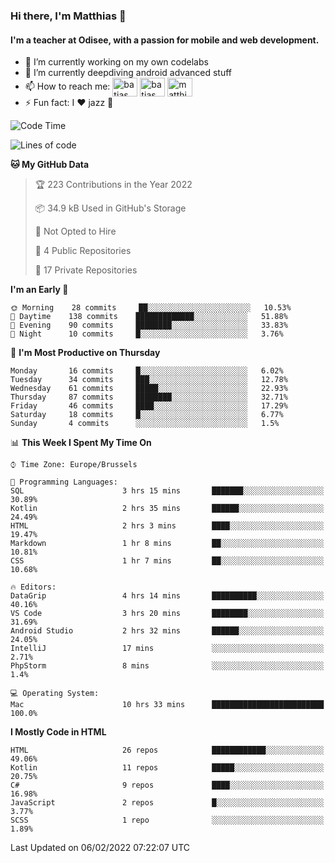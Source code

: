 ### Hi there, I'm Matthias 👋

#### I'm a teacher at Odisee, with a passion for mobile and web development.

- 🔭 I’m currently working on my own codelabs
- 🌱 I’m currently deepdiving android advanced stuff
- 📫 How to reach me: <a href="https://dev.to/batjas" target="_blank"><img align="center" src="https://raw.githubusercontent.com/rahuldkjain/github-profile-readme-generator/master/src/images/icons/Social/devto.svg" alt="batjas" height="30" width="40" /></a>
<a href="https://twitter.com/batjas" target="_blank"><img align="center" src="https://raw.githubusercontent.com/rahuldkjain/github-profile-readme-generator/master/src/images/icons/Social/twitter.svg" alt="batjas" height="30" width="40" /></a>
<a href="https://linkedin.com/in/matthiasdruwé" target="_blank"><img align="center" src="https://raw.githubusercontent.com/rahuldkjain/github-profile-readme-generator/master/src/images/icons/Social/linked-in-alt.svg" alt="matthiasdruwé" height="30" width="40" /></a>
- ⚡ Fun fact: I ❤ jazz 🎷


<!--START_SECTION:waka-->
![Code Time](http://img.shields.io/badge/Code%20Time-152%20hrs%2056%20mins-blue)

![Lines of code](https://img.shields.io/badge/From%20Hello%20World%20I%27ve%20Written-51%20Thousand%20lines%20of%20code-blue)

**🐱 My GitHub Data** 

> 🏆 223 Contributions in the Year 2022
 > 
> 📦 34.9 kB Used in GitHub's Storage 
 > 
> 🚫 Not Opted to Hire
 > 
> 📜 4 Public Repositories 
 > 
> 🔑 17 Private Repositories  
 > 
**I'm an Early 🐤** 

```text
🌞 Morning    28 commits     ██░░░░░░░░░░░░░░░░░░░░░░░   10.53% 
🌆 Daytime    138 commits    █████████████░░░░░░░░░░░░   51.88% 
🌃 Evening    90 commits     ████████░░░░░░░░░░░░░░░░░   33.83% 
🌙 Night      10 commits     █░░░░░░░░░░░░░░░░░░░░░░░░   3.76%

```
📅 **I'm Most Productive on Thursday** 

```text
Monday       16 commits     █░░░░░░░░░░░░░░░░░░░░░░░░   6.02% 
Tuesday      34 commits     ███░░░░░░░░░░░░░░░░░░░░░░   12.78% 
Wednesday    61 commits     █████░░░░░░░░░░░░░░░░░░░░   22.93% 
Thursday     87 commits     ████████░░░░░░░░░░░░░░░░░   32.71% 
Friday       46 commits     ████░░░░░░░░░░░░░░░░░░░░░   17.29% 
Saturday     18 commits     █░░░░░░░░░░░░░░░░░░░░░░░░   6.77% 
Sunday       4 commits      ░░░░░░░░░░░░░░░░░░░░░░░░░   1.5%

```


📊 **This Week I Spent My Time On** 

```text
⌚︎ Time Zone: Europe/Brussels

💬 Programming Languages: 
SQL                      3 hrs 15 mins       ███████░░░░░░░░░░░░░░░░░░   30.89% 
Kotlin                   2 hrs 35 mins       ██████░░░░░░░░░░░░░░░░░░░   24.49% 
HTML                     2 hrs 3 mins        ████░░░░░░░░░░░░░░░░░░░░░   19.47% 
Markdown                 1 hr 8 mins         ██░░░░░░░░░░░░░░░░░░░░░░░   10.81% 
CSS                      1 hr 7 mins         ██░░░░░░░░░░░░░░░░░░░░░░░   10.68%

🔥 Editors: 
DataGrip                 4 hrs 14 mins       ██████████░░░░░░░░░░░░░░░   40.16% 
VS Code                  3 hrs 20 mins       ████████░░░░░░░░░░░░░░░░░   31.69% 
Android Studio           2 hrs 32 mins       ██████░░░░░░░░░░░░░░░░░░░   24.05% 
IntelliJ                 17 mins             ░░░░░░░░░░░░░░░░░░░░░░░░░   2.71% 
PhpStorm                 8 mins              ░░░░░░░░░░░░░░░░░░░░░░░░░   1.4%

💻 Operating System: 
Mac                      10 hrs 33 mins      █████████████████████████   100.0%

```

**I Mostly Code in HTML** 

```text
HTML                     26 repos            ████████████░░░░░░░░░░░░░   49.06% 
Kotlin                   11 repos            █████░░░░░░░░░░░░░░░░░░░░   20.75% 
C#                       9 repos             ████░░░░░░░░░░░░░░░░░░░░░   16.98% 
JavaScript               2 repos             █░░░░░░░░░░░░░░░░░░░░░░░░   3.77% 
SCSS                     1 repo              ░░░░░░░░░░░░░░░░░░░░░░░░░   1.89%

```



 Last Updated on 06/02/2022 07:22:07 UTC
<!--END_SECTION:waka-->

